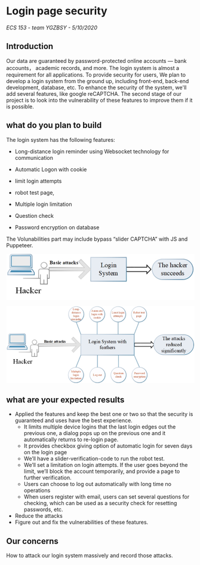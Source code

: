 # Login page security

*ECS 153 - team YGZBSY - 5/10/2020*

## Introduction

Our data are guaranteed by password-protected online accounts — bank accounts， academic records, and more. The login system is almost a requirement for all applications. To provide security for users, We plan to develop a login system from the ground up, including front-end, back-end development, database, etc. To enhance the security of the system, we'll add several features, like google reCAPTCHA. The second stage of our project is to look into the vulnerability of these features to improve them if it is possible. 

## what do you plan to build

The login system has the following features:

-  Long-distance login reminder using Websocket technology for communication

- Automatic Logon with cookie
- limit login attempts
- robot test page,
- Multiple login limitation
- Question check
- Password encryption on database



The Volunabilities part may include bypass “slider CAPTCHA” with JS and Puppeteer. 



![design_doc_1](./design_doc_1.png)

![design_doc_2](./design_doc_2.png)



## what are your expected results 

- Applied the features and keep the best one or two so that the security is guaranteed and uses have the best experience. 
  - It limits multiple device logins that the last login edges out the previous one, a dialog pops up on the previous one and it automatically returns to re-login page.
  - It provides checkbox giving option of automatic login for seven days on the login page 
  - We’ll have a slider-verification-code to run the robot test.
  - We’ll set a limitation on login attempts. If the user goes beyond the limit, we’ll block the account temporarily, and provide a page to further verification.
  - Users can choose to log out automatically with long time no operations
  - When users register with email, users can set several questions for checking, which can be used as a security check for resetting passwords, etc.
- Reduce the attacks
- Figure out and fix the vulnerabilities of these features.



## Our concerns

How to attack our login system massively and record those attacks. 



